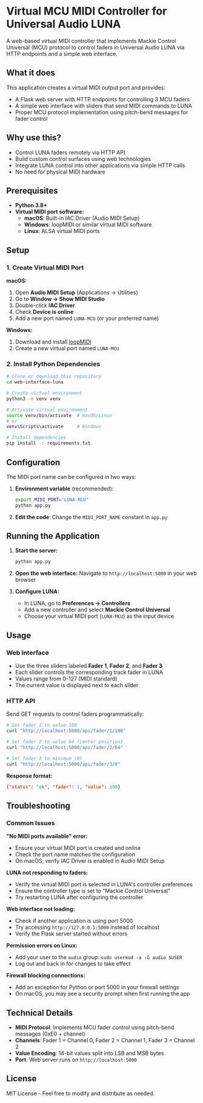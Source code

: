 # Virtual MCU MIDI Controller for Universal Audio LUNA

A web-based virtual MIDI controller that implements Mackie Control Universal (MCU) protocol to control faders in Universal Audio LUNA via HTTP endpoints and a simple web interface.

## What it does

This application creates a virtual MIDI output port and provides:
- A Flask web server with HTTP endpoints for controlling 3 MCU faders
- A simple web interface with sliders that send MIDI commands to LUNA
- Proper MCU protocol implementation using pitch-bend messages for fader control

## Why use this?

- Control LUNA faders remotely via HTTP API
- Build custom control surfaces using web technologies
- Integrate LUNA control into other applications via simple HTTP calls
- No need for physical MIDI hardware

## Prerequisites

- **Python 3.8+**
- **Virtual MIDI port software:**
  - **macOS**: Built-in IAC Driver (Audio MIDI Setup)
  - **Windows**: loopMIDI or similar virtual MIDI software
  - **Linux**: ALSA virtual MIDI ports

## Setup

### 1. Create Virtual MIDI Port

**macOS:**
1. Open **Audio MIDI Setup** (Applications → Utilities)
2. Go to **Window → Show MIDI Studio**
3. Double-click **IAC Driver**
4. Check **Device is online**
5. Add a new port named `LUNA-MCU` (or your preferred name)

**Windows:**
1. Download and install [loopMIDI](https://www.tobias-erichsen.de/software/loopmidi.html)
2. Create a new virtual port named `LUNA-MCU`

### 2. Install Python Dependencies

```bash
# Clone or download this repository
cd web-interface-luna

# Create virtual environment
python3 -m venv venv

# Activate virtual environment
source venv/bin/activate  # macOS/Linux
# or
venv\Scripts\activate     # Windows

# Install dependencies
pip install -r requirements.txt
```

## Configuration

The MIDI port name can be configured in two ways:

1. **Environment variable** (recommended):
   ```bash
   export MIDI_PORT="LUNA-MCU"
   python app.py
   ```

2. **Edit the code**: Change the `MIDI_PORT_NAME` constant in `app.py`

## Running the Application

1. **Start the server:**
   ```bash
   python app.py
   ```

2. **Open the web interface:**
   Navigate to `http://localhost:5000` in your web browser

3. **Configure LUNA:**
   - In LUNA, go to **Preferences → Controllers**
   - Add a new controller and select **Mackie Control Universal**
   - Choose your virtual MIDI port (`LUNA-MCU`) as the input device

## Usage

### Web Interface
- Use the three sliders labeled **Fader 1**, **Fader 2**, and **Fader 3**
- Each slider controls the corresponding track fader in LUNA
- Values range from 0-127 (MIDI standard)
- The current value is displayed next to each slider

### HTTP API
Send GET requests to control faders programmatically:

```bash
# Set fader 1 to value 100
curl "http://localhost:5000/api/fader/1/100"

# Set fader 2 to value 64 (center position)
curl "http://localhost:5000/api/fader/2/64"

# Set fader 3 to minimum (0)
curl "http://localhost:5000/api/fader/3/0"
```

**Response format:**
```json
{"status": "ok", "fader": 1, "value": 100}
```

## Troubleshooting

### Common Issues

**"No MIDI ports available" error:**
- Ensure your virtual MIDI port is created and online
- Check the port name matches the configuration
- On macOS, verify IAC Driver is enabled in Audio MIDI Setup

**LUNA not responding to faders:**
- Verify the virtual MIDI port is selected in LUNA's controller preferences
- Ensure the controller type is set to "Mackie Control Universal"
- Try restarting LUNA after configuring the controller

**Web interface not loading:**
- Check if another application is using port 5000
- Try accessing `http://127.0.0.1:5000` instead of localhost
- Verify the Flask server started without errors

**Permission errors on Linux:**
- Add your user to the `audio` group: `sudo usermod -a -G audio $USER`
- Log out and back in for changes to take effect

**Firewall blocking connections:**
- Add an exception for Python or port 5000 in your firewall settings
- On macOS, you may see a security prompt when first running the app

## Technical Details

- **MIDI Protocol**: Implements MCU fader control using pitch-bend messages (0xE0 + channel)
- **Channels**: Fader 1 = Channel 0, Fader 2 = Channel 1, Fader 3 = Channel 2
- **Value Encoding**: 14-bit values split into LSB and MSB bytes
- **Port**: Web server runs on `http://localhost:5000`

## License

MIT License - Feel free to modify and distribute as needed.
